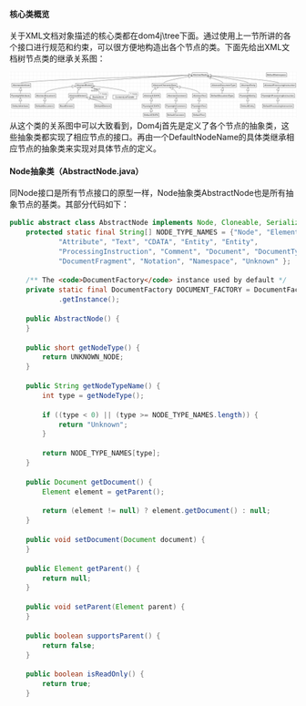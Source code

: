 #### 核心类概览

关于XML文档对象描述的核心类都在dom4j\tree下面。通过使用上一节所讲的各个接口进行规范和约束，可以很方便地构造出各个节点的类。下面先给出XML文档树节点类的继承关系图：

![](/assets/cclasstree.png)从这个类的关系图中可以大致看到，Dom4j首先是定义了各个节点的抽象类，这些抽象类都实现了相应节点的接口。再由一个DefaultNodeName的具体类继承相应节点的抽象类来实现对具体节点的定义。

#### Node抽象类（AbstractNode.java）

同Node接口是所有节点接口的原型一样，Node抽象类AbstractNode也是所有抽象节点的基类。其部分代码如下：

```java
public abstract class AbstractNode implements Node, Cloneable, Serializable {
    protected static final String[] NODE_TYPE_NAMES = {"Node", "Element",
            "Attribute", "Text", "CDATA", "Entity", "Entity",
            "ProcessingInstruction", "Comment", "Document", "DocumentType",
            "DocumentFragment", "Notation", "Namespace", "Unknown" };

    /** The <code>DocumentFactory</code> instance used by default */
    private static final DocumentFactory DOCUMENT_FACTORY = DocumentFactory
            .getInstance();

    public AbstractNode() {
    }

    public short getNodeType() {
        return UNKNOWN_NODE;
    }

    public String getNodeTypeName() {
        int type = getNodeType();

        if ((type < 0) || (type >= NODE_TYPE_NAMES.length)) {
            return "Unknown";
        }

        return NODE_TYPE_NAMES[type];
    }

    public Document getDocument() {
        Element element = getParent();

        return (element != null) ? element.getDocument() : null;
    }

    public void setDocument(Document document) {
    }

    public Element getParent() {
        return null;
    }

    public void setParent(Element parent) {
    }

    public boolean supportsParent() {
        return false;
    }

    public boolean isReadOnly() {
        return true;
    }

```



